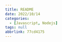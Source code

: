 ```yaml
---
title: README
date: 2022/10/14
categories:
  - [Javascript, Nodejs]
tags: null
abbrlink: 77cd4175
---
```




